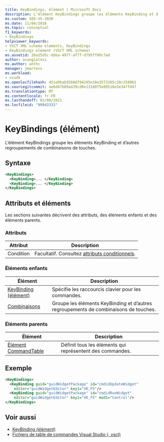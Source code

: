 ```yaml
---
title: KeyBindings, élément | Microsoft Docs
description: L’élément KeyBindings groupe les éléments KeyBinding et d’autres regroupements de combinaisons de touches. Cet article contient un exemple.
ms.custom: SEO-VS-2020
ms.date: 11/04/2016
ms.topic: conceptual
f1_keywords:
- KeyBindings
helpviewer_keywords:
- VSCT XML schema elements, KeyBindings
- KeyBindings element (VSCT XML schema)
ms.assetid: 26a15d5c-ddea-4977-af7f-d795ff09c7ad
author: acangialosi
ms.author: anthc
manager: jmartens
ms.workload:
- vssdk
ms.openlocfilehash: 451e0bab9568d794205e38e3573265c20c259961
ms.sourcegitcommit: ae6d47b09a439cd0e13180f5e89510e3e347fd47
ms.translationtype: MT
ms.contentlocale: fr-FR
ms.lasthandoff: 02/08/2021
ms.locfileid: "99943333"
---
```

# <a name="keybindings-element"></a>KeyBindings (élément)
L’élément KeyBindings groupe les éléments KeyBinding et d’autres regroupements de combinaisons de touches.

## <a name="syntax"></a>Syntaxe

```xml
<KeyBindings>
  <KeyBinding>... </KeyBinding>
  <KeyBinding>... </KeyBinding>
</KeyBindings>
```

## <a name="attributes-and-elements"></a>Attributs et éléments
 Les sections suivantes décrivent des attributs, des éléments enfants et des éléments parents.

### <a name="attributes"></a>Attributs

|Attribut|Description|
|---------------|-----------------|
|Condition|Facultatif. Consultez [attributs conditionnels](../extensibility/vsct-xml-schema-conditional-attributes.md).|

### <a name="child-elements"></a>Éléments enfants

|Élément|Description|
|-------------|-----------------|
|[KeyBinding (élément)](../extensibility/keybinding-element.md)|Spécifie les raccourcis clavier pour les commandes.|
|[Combinaisons](../extensibility/keybindings-element.md)|Groupe les éléments KeyBinding et d’autres regroupements de combinaisons de touches.|

### <a name="parent-elements"></a>Éléments parents

|Élément|Description|
|-------------|-----------------|
|[Élément CommandTable](../extensibility/commandtable-element.md)|Définit tous les éléments qui représentent des commandes.|

## <a name="example"></a>Exemple

```xml
<KeyBindings>
  <KeyBinding guid="guidWidgetPackage" id="cmdidUpdateWidget"
    editor="guidWidgetEditor" key1="VK_F5"/>
  <KeyBinding guid="guidWidgetPackage" id="cmdidRunWidget"
    editor="guidWidgetEditor" key1="VK_F5" mod1="Control"/>
</KeyBindings>
```

## <a name="see-also"></a>Voir aussi
- [KeyBinding (élément)](../extensibility/keybinding-element.md)
- [Fichiers de table de commandes Visual Studio (. vsct)](../extensibility/internals/visual-studio-command-table-dot-vsct-files.md)
